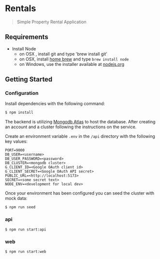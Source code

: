 # Rentals

> Simple Property Rental Application

## Requirements

- Install Node
  - on OSX , install git and type 'brew install git'
  - on OSX, install [home brew](http://brew.sh/) and type `brew install node`
  - on Windows, use the installer available at [nodejs.org](http://nodejs.org/)

## Getting Started

### Configuration

Install dependencies with the following command:

```sh
$ npm install
```

The backend is utilizing [Mongodb Atlas](https://www.mongodb.com/) to host the database. After creating an account and a cluster following the instructions on the service.

Create an environment variable `.env` in the `/api` directory with the following key values:

```env
PORT=9000
DB_USER=<username>
DB_USER_PASSWORD=<password>
DB_CLUSTER=<mongodb cluster>
G_CLIENT_ID=<Google OAuth client id>
G_CLIENT_SECRET=<Google OAuth API secret>
PUBLIC_URL=<http://localhost:5173>
SECRET=<some secret text>
NODE_ENV=<development for local dev>
```

Once your environment has been configured you can seed the cluster with mock data:

```
$ npm run seed
```

### api

```
$ npm run start:api
```

### web

```
$ npm run start:web
```
